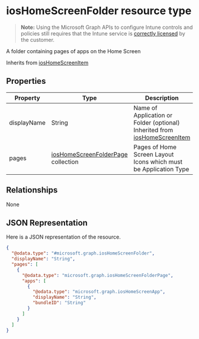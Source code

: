 ﻿# iosHomeScreenFolder resource type

> **Note:** Using the Microsoft Graph APIs to configure Intune controls and policies still requires that the Intune service is [correctly licensed](https://go.microsoft.com/fwlink/?linkid=839381) by the customer.

A folder containing pages of apps on the Home Screen

Inherits from [iosHomeScreenItem](../resources/intune_deviceconfig_ioshomescreenitem.md)

## Properties
|Property|Type|Description|
|---|---|---|
|displayName|String|Name of Application or Folder (optional) Inherited from [iosHomeScreenItem](../resources/intune_deviceconfig_ioshomescreenitem.md)|
|pages|[iosHomeScreenFolderPage](../resources/intune_deviceconfig_ioshomescreenfolderpage.md) collection|Pages of Home Screen Layout Icons which must be Application Type|

## Relationships
None
## JSON Representation
Here is a JSON representation of the resource.
<!-- {
  "blockType": "resource",
  "keyProperty": "id",
  "@odata.type": "microsoft.graph.iosHomeScreenFolder"
}
-->
```json
{
  "@odata.type": "#microsoft.graph.iosHomeScreenFolder",
  "displayName": "String",
  "pages": [
    {
      "@odata.type": "microsoft.graph.iosHomeScreenFolderPage",
      "apps": [
        {
          "@odata.type": "microsoft.graph.iosHomeScreenApp",
          "displayName": "String",
          "bundleID": "String"
        }
      ]
    }
  ]
}
```



